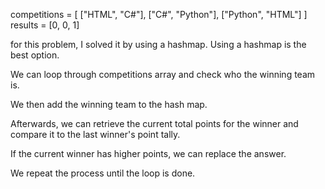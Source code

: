 
competitions = [
  ["HTML", "C#"],
  ["C#", "Python"],
  ["Python", "HTML"]
]
results = [0, 0, 1]

for this problem, I solved it by using a hashmap. Using a hashmap is the best option.

We can loop through competitions array and check who the winning team is. 

We then add the winning team to the hash map. 

Afterwards, we can retrieve the current total points for the winner and compare it to the last winner's point tally.

If the current winner has higher points, we can replace the answer. 

We repeat the process until the loop is done. 
